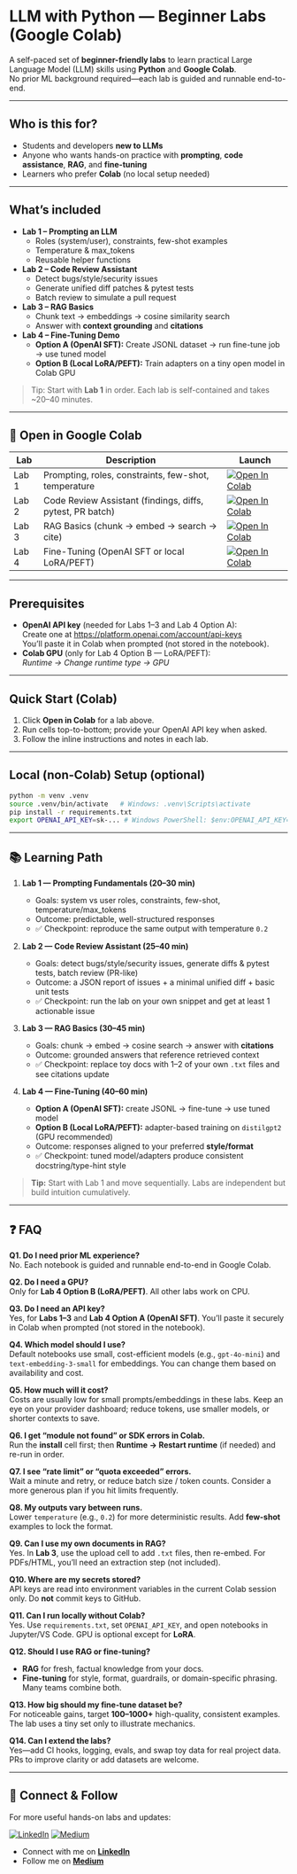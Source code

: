 # LLM with Python — Beginner Labs (Google Colab)

A self-paced set of **beginner-friendly labs** to learn practical Large Language Model (LLM) skills using **Python** and **Google Colab**.  
No prior ML background required—each lab is guided and runnable end-to-end.

---

## Who is this for?
- Students and developers **new to LLMs**
- Anyone who wants hands-on practice with **prompting**, **code assistance**, **RAG**, and **fine-tuning**
- Learners who prefer **Colab** (no local setup needed)

---

## What’s included

- **Lab 1 – Prompting an LLM**
  - Roles (system/user), constraints, few-shot examples
  - Temperature & max_tokens
  - Reusable helper functions
- **Lab 2 – Code Review Assistant**
  - Detect bugs/style/security issues
  - Generate unified diff patches & pytest tests
  - Batch review to simulate a pull request
- **Lab 3 – RAG Basics**
  - Chunk text → embeddings → cosine similarity search
  - Answer with **context grounding** and **citations**
- **Lab 4 – Fine-Tuning Demo**
  - **Option A (OpenAI SFT):** Create JSONL dataset → run fine-tune job → use tuned model  
  - **Option B (Local LoRA/PEFT):** Train adapters on a tiny open model in Colab GPU

> Tip: Start with **Lab 1** in order. Each lab is self-contained and takes ~20–40 minutes.

---

## 🚀 Open in Google Colab

| Lab | Description | Launch |
|---|---|---|
| Lab 1 | Prompting, roles, constraints, few-shot, temperature | <a href="https://colab.research.google.com/github/antrixsh/llm-python-colab-beginner-labs/blob/main/notebooks/Lab1_Prompting_with_Python_Colab.ipynb" target="_blank"><img src="https://colab.research.google.com/assets/colab-badge.svg" alt="Open In Colab"/></a> |
| Lab 2 | Code Review Assistant (findings, diffs, pytest, PR batch) | <a href="https://colab.research.google.com/github/antrixsh/llm-python-colab-beginner-labs/blob/main/notebooks/Lab2_Code_Review_Assistant_Colab.ipynb" target="_blank"><img src="https://colab.research.google.com/assets/colab-badge.svg" alt="Open In Colab"/></a> |
| Lab 3 | RAG Basics (chunk → embed → search → cite) | <a href="https://colab.research.google.com/github/antrixsh/llm-python-colab-beginner-labs/blob/main/notebooks/Lab3_RAG_Basics_Colab.ipynb" target="_blank"><img src="https://colab.research.google.com/assets/colab-badge.svg" alt="Open In Colab"/></a> |
| Lab 4 | Fine-Tuning (OpenAI SFT or local LoRA/PEFT) | <a href="https://colab.research.google.com/github/antrixsh/llm-python-colab-beginner-labs/blob/main/notebooks/Lab4_Fine_Tuning_Demo_Colab.ipynb" target="_blank"><img src="https://colab.research.google.com/assets/colab-badge.svg" alt="Open In Colab"/></a> |


---

## Prerequisites

- **OpenAI API key** (needed for Labs 1–3 and Lab 4 Option A):  
  Create one at https://platform.openai.com/account/api-keys  
  You’ll paste it in Colab when prompted (not stored in the notebook).
- **Colab GPU** (only for Lab 4 Option B — LoRA/PEFT):  
  *Runtime → Change runtime type → GPU*

---

## Quick Start (Colab)

1. Click **Open in Colab** for a lab above.
2. Run cells top-to-bottom; provide your OpenAI API key when asked.
3. Follow the inline instructions and notes in each lab.

---

## Local (non-Colab) Setup (optional)

```bash
python -m venv .venv
source .venv/bin/activate   # Windows: .venv\Scripts\activate
pip install -r requirements.txt
export OPENAI_API_KEY=sk-... # Windows PowerShell: $env:OPENAI_API_KEY="sk-..."

```

---
## 📚 Learning Path

1. **Lab 1 — Prompting Fundamentals (20–30 min)**
   - Goals: system vs user roles, constraints, few-shot, temperature/max_tokens
   - Outcome: predictable, well-structured responses
   - ✅ Checkpoint: reproduce the same output with temperature `0.2`

2. **Lab 2 — Code Review Assistant (25–40 min)**
   - Goals: detect bugs/style/security issues, generate diffs & pytest tests, batch review (PR-like)
   - Outcome: a JSON report of issues + a minimal unified diff + basic unit tests
   - ✅ Checkpoint: run the lab on your own snippet and get at least 1 actionable issue

3. **Lab 3 — RAG Basics (30–45 min)**
   - Goals: chunk → embed → cosine search → answer with **citations**
   - Outcome: grounded answers that reference retrieved context
   - ✅ Checkpoint: replace toy docs with 1–2 of your own `.txt` files and see citations update

4. **Lab 4 — Fine-Tuning (40–60 min)**
   - **Option A (OpenAI SFT):** create JSONL → fine-tune → use tuned model  
   - **Option B (Local LoRA/PEFT):** adapter-based training on `distilgpt2` (GPU recommended)
   - Outcome: responses aligned to your preferred **style/format**
   - ✅ Checkpoint: tuned model/adapters produce consistent docstring/type-hint style

> **Tip:** Start with Lab 1 and move sequentially. Labs are independent but build intuition cumulatively.

---

## ❓ FAQ

**Q1. Do I need prior ML experience?**  
No. Each notebook is guided and runnable end-to-end in Google Colab.

**Q2. Do I need a GPU?**  
Only for **Lab 4 Option B (LoRA/PEFT)**. All other labs work on CPU.

**Q3. Do I need an API key?**  
Yes, for **Labs 1–3** and **Lab 4 Option A (OpenAI SFT)**. You’ll paste it securely in Colab when prompted (not stored in the notebook).

**Q4. Which model should I use?**  
Default notebooks use small, cost-efficient models (e.g., `gpt-4o-mini`) and `text-embedding-3-small` for embeddings. You can change them based on availability and cost.

**Q5. How much will it cost?**  
Costs are usually low for small prompts/embeddings in these labs. Keep an eye on your provider dashboard; reduce tokens, use smaller models, or shorter contexts to save.

**Q6. I get “module not found” or SDK errors in Colab.**  
Run the **install** cell first; then **Runtime → Restart runtime** (if needed) and re-run in order.

**Q7. I see “rate limit” or “quota exceeded” errors.**  
Wait a minute and retry, or reduce batch size / token counts. Consider a more generous plan if you hit limits frequently.

**Q8. My outputs vary between runs.**  
Lower `temperature` (e.g., `0.2`) for more deterministic results. Add **few-shot** examples to lock the format.

**Q9. Can I use my own documents in RAG?**  
Yes. In **Lab 3**, use the upload cell to add `.txt` files, then re-embed. For PDFs/HTML, you’ll need an extraction step (not included).

**Q10. Where are my secrets stored?**  
API keys are read into environment variables in the current Colab session only. Do **not** commit keys to GitHub.

**Q11. Can I run locally without Colab?**  
Yes. Use `requirements.txt`, set `OPENAI_API_KEY`, and open notebooks in Jupyter/VS Code. GPU is optional except for **LoRA**.

**Q12. Should I use RAG or fine-tuning?**  
- **RAG** for fresh, factual knowledge from your docs.  
- **Fine-tuning** for style, format, guardrails, or domain-specific phrasing.  
Many teams combine both.

**Q13. How big should my fine-tune dataset be?**  
For noticeable gains, target **100–1000+** high-quality, consistent examples. The lab uses a tiny set only to illustrate mechanics.

**Q14. Can I extend the labs?**  
Yes—add CI hooks, logging, evals, and swap toy data for real project data. PRs to improve clarity or add datasets are welcome.

---
## 🔗 Connect & Follow

For more useful hands-on labs and updates:  

[![LinkedIn](https://cdn-icons-png.flaticon.com/512/174/174857.png)](https://www.linkedin.com/in/antrixshgupta) 
[![Medium](https://cdn-icons-png.flaticon.com/512/5968/5968906.png)](https://medium.com/@antrixsh)  

- Connect with me on **[LinkedIn](https://www.linkedin.com/in/antrixshgupta)**  
- Follow me on **[Medium](https://medium.com/@antrixsh)**  
